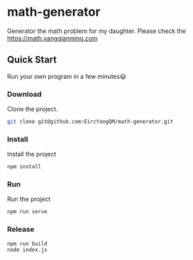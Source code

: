 # math-generator
Generator the math problem for my daughter. Please check the https://math.yangqianming.com

## Quick Start

Run your own  program in a few minutes:smiley:

### Download

Clone the project.

```bash
git clone git@github.com:EircYangQM/math-generator.git
```

### Install

Install the project

```bash
npm install
```

### Run

Run the project

```bash
npm run serve
```

### Release

```bash
npm run build
node index.js
```
